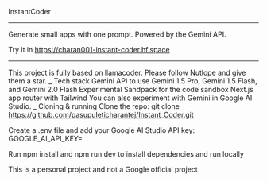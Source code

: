 
InstantCoder
____
Generate small apps with one prompt. Powered by the Gemini API.

Try it in https://charan001-instant-coder.hf.space
____
This project is fully based on llamacoder. Please follow Nutlope and give them a star.
_
Tech stack
Gemini API to use Gemini 1.5 Pro, Gemini 1.5 Flash, and Gemini 2.0 Flash Experimental
Sandpack for the code sandbox
Next.js app router with Tailwind
You can also experiment with Gemini in Google AI Studio.
_
Cloning & running
Clone the repo: git clone https://github.com/pasupuleticharantej/Instant_Coder.git

Create a .env file and add your Google AI Studio API key: GOOGLE_AI_API_KEY=

Run npm install and npm run dev to install dependencies and run locally

This is a personal project and not a Google official project


